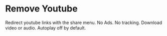 # Remove Youtube

Redirect youtube links with the share menu. No Ads. No tracking. Download video or audio. Autoplay off by default.